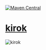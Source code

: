 [![Maven Central](https://maven-badges.herokuapp.com/maven-central/io.github.devngho/kirok/badge.svg)](https://maven-badges.herokuapp.com/maven-central/io.github.devngho/kirok)
# [kirok](https://kirok.ngho.dev/)
![kirok](https://kirok.ngho.dev/favicon.png)
